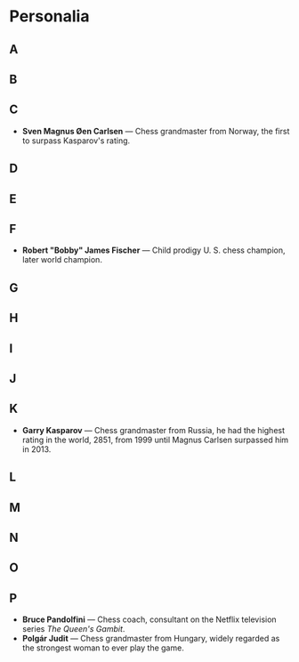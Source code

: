 # Personalia

## A

## B

## C

* **Sven Magnus &Oslash;en Carlsen** &mdash; Chess grandmaster from Norway, the 
first to surpass Kasparov's rating.

## D

## E

## F

* **Robert "Bobby" James Fischer** &mdash; Child prodigy U.&nbsp;S. chess 
champion, later world champion.

## G

## H

## I

## J

## K

* **Garry Kasparov** &mdash; Chess grandmaster from Russia, he had the highest 
rating in the world, 2851, from 1999 until Magnus Carlsen surpassed him in 2013.

## L

## M

## N

## O

## P

* **Bruce Pandolfini** &mdash; Chess coach, consultant on the Netflix television 
series *The Queen's Gambit*.
* **Polg&aacute;r Judit** &mdash; Chess grandmaster from Hungary, widely 
regarded as the strongest woman to ever play the game.

